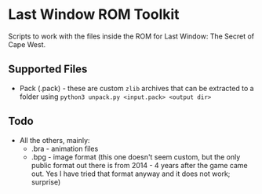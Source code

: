 # Last Window ROM Toolkit

Scripts to work with the files inside the ROM for Last Window: The Secret of Cape West.

## Supported Files

- Pack (.pack) - these are custom `zlib` archives that can be extracted to a folder using `python3 unpack.py <input.pack> <output dir>`

## Todo

- All the others, mainly:
    - .bra - animation files
    - .bpg - image format (this one doesn't seem custom, but the only public format out there is from 2014 - 4 years after the game came out. Yes I have tried that format anyway and it does not work; surprise)
